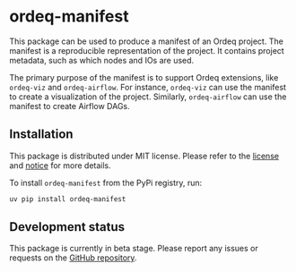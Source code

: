 # ordeq-manifest

This package can be used to produce a manifest of an Ordeq project.
The manifest is a reproducible representation of the project.
It contains project metadata, such as which nodes and IOs are used.

The primary purpose of the manifest is to support Ordeq extensions, like `ordeq-viz` and `ordeq-airflow`.
For instance, `ordeq-viz` can use the manifest to create a visualization of the project.
Similarly, `ordeq-airflow` can use the manifest to create Airflow DAGs.

## Installation

This package is distributed under MIT license.
Please refer to the [license][license] and [notice][notice] for more details.

To install `ordeq-manifest` from the PyPi registry, run:

```bash
uv pip install ordeq-manifest
```

## Development status

This package is currently in beta stage.
Please report any issues or requests on the [GitHub repository][github-repo].

[license]: ../LICENSE

[notice]: ../NOTICE

[github-repo]: https://github.com/ing-bank/ordeq/issues
